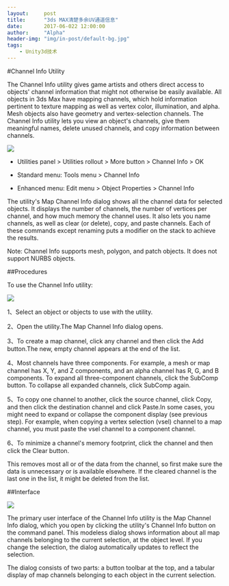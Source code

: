 ```yaml
---
layout:     post
title:      "3ds MAX清楚多余UV通道信息"
date:       2017-06-022 12:00:00
author:     "Alpha"
header-img: "img/in-post/default-bg.jpg"
tags:
    - Unity3d技术
---
```


#Channel Info Utility

The Channel Info utility gives game artists and others direct access to objects' channel information that might not otherwise be easily available. All objects in 3ds Max have mapping channels, which hold information pertinent to texture mapping as well as vertex color, illumination, and alpha. Mesh objects also have geometry and vertex-selection channels. The Channel Info utility lets you view an object's channels, give them meaningful names, delete unused channels, and copy information between channels.

![](http://help.autodesk.com/cloudhelp/2015/ENU/3DSMax/images/GUID-26D492F7-3E48-4209-AB7B-FEC655C6DA3D.png)

* Utilities panel > Utilities rollout > More button > Channel Info > OK 

* Standard menu: Tools menu > Channel Info
* Enhanced menu: Edit menu > Object Properties > Channel Info

The utility's Map Channel Info dialog shows all the channel data for selected objects. It displays the number of channels, the number of vertices per channel, and how much memory the channel uses. It also lets you name channels, as well as clear (or delete), copy, and paste channels. Each of these commands except renaming puts a modifier on the stack to achieve the results.

Note: Channel Info supports mesh, polygon, and patch objects. It does not support NURBS objects.

##Procedures

To use the Channel Info utility:

![](http://help.autodesk.com/cloudhelp/2015/ENU/3DSMax/images/GUID-AEA0DCE7-AEB5-4739-B941-449CC7232C3F.png)

1、Select an object or objects to use with the utility.

2、Open the utility.The Map Channel Info dialog opens.

3、To create a map channel, click any channel and then click the Add button.The new, empty channel appears at the end of the list.

4、Most channels have three components. For example, a mesh or map channel has X, Y, and Z components, and an alpha channel has R, G, and B components. To expand all three-component channels, click the SubComp button. To collapse all expanded channels, click SubComp again.

5、To copy one channel to another, click the source channel, click Copy, and then click the destination channel and click Paste.In some cases, you might need to expand or collapse the component display (see previous step). For example, when copying a vertex selection (vsel) channel to a map channel, you must paste the vsel channel to a component channel.

6、To minimize a channel's memory footprint, click the channel and then click the Clear button.

This removes most all or of the data from the channel, so first make sure the data is unnecessary or is available elsewhere. If the cleared channel is the last one in the list, it might be deleted from the list.

##Interface

![](http://help.autodesk.com/cloudhelp/2015/ENU/3DSMax/images/GUID-CEB4E3C8-BDEC-4B84-8238-F4701B15E2BC.png)

The primary user interface of the Channel Info utility is the Map Channel Info dialog, which you open by clicking the utility's Channel Info button on the command panel. This modeless dialog shows information about all map channels belonging to the current selection, at the object level. If you change the selection, the dialog automatically updates to reflect the selection.

The dialog consists of two parts: a button toolbar at the top, and a tabular display of map channels belonging to each object in the current selection. 
